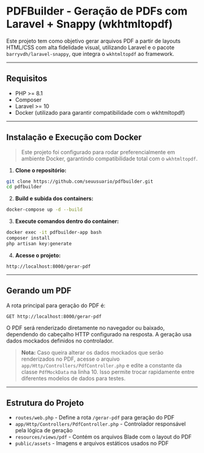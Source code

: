 # PDFBuilder - Geração de PDFs com Laravel + Snappy (wkhtmltopdf)

Este projeto tem como objetivo gerar arquivos PDF a partir de layouts HTML/CSS com alta fidelidade visual, utilizando Laravel e o pacote `barryvdh/laravel-snappy`, que integra o `wkhtmltopdf` ao framework.

---

## Requisitos

* PHP >= 8.1
* Composer
* Laravel >= 10
* Docker (utilizado para garantir compatibilidade com o wkhtmltopdf)

---

## Instalação e Execução com Docker

> Este projeto foi configurado para rodar preferencialmente em ambiente Docker, garantindo compatibilidade total com o `wkhtmltopdf`.

1. **Clone o repositório:**

```bash
git clone https://github.com/seuusuario/pdfbuilder.git
cd pdfbuilder
```

2. **Build e subida dos containers:**

```bash
docker-compose up -d --build
```

3. **Execute comandos dentro do container:**

```bash
docker exec -it pdfbuilder-app bash
composer install
php artisan key:generate
```

4. **Acesse o projeto:**

```
http://localhost:8000/gerar-pdf
```

---

## Gerando um PDF

A rota principal para geração do PDF é:

```
GET http://localhost:8000/gerar-pdf
```

O PDF será renderizado diretamente no navegador ou baixado, dependendo do cabeçalho HTTP configurado na resposta. A geração usa dados mockados definidos no controlador.

> **Nota:** Caso queira alterar os dados mockados que serão renderizados no PDF, acesse o arquivo `app/Http/Controllers/PdfController.php` e edite a constante da classe `PdfMockData` na linha 10. Isso permite trocar rapidamente entre diferentes modelos de dados para testes.

---

## Estrutura do Projeto

* `routes/web.php` - Define a rota `/gerar-pdf` para geração do PDF
* `app/Http/Controllers/PdfController.php` - Controlador responsável pela lógica de geração
* `resources/views/pdf` - Contém os arquivos Blade com o layout do PDF
* `public/assets` - Imagens e arquivos estáticos usados no PDF